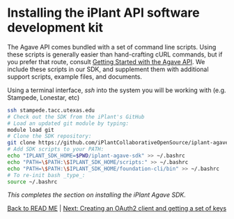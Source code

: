 Installing the iPlant API software development kit
==================================================

The Agave API comes bundled with a set of command line scripts. Using these scripts is generally easier than hand-crafting cURL commands, but if you prefer that route, consult [Getting Started with the Agave API](http://agaveapi.co/getting-started-with-the-agave-api/). We include these scripts in our SDK, and supplement them with additional support scripts, example files, and documents. 

Using a terminal interface, _ssh_ into the system you will be working with (e.g. Stampede, Lonestar, etc)

```sh
ssh stampede.tacc.utexas.edu
# Check out the SDK from the iPlant's GitHub
# Load an updated git module by typing:
module load git
# Clone the SDK repository:
git clone https://github.com/iPlantCollaborativeOpenSource/iplant-agave-sdk.git --recursive
# Add SDK scripts to your PATH:
echo "IPLANT_SDK_HOME=$PWD/iplant-agave-sdk" >> ~/.bashrc
echo "PATH=\$PATH:\$IPLANT_SDK_HOME/scripts:" >> ~/.bashrc
echo "PATH=\$PATH:\$IPLANT_SDK_HOME/foundation-cli/bin" >> ~/.bashrc
# To re-init bash _type_:
source ~/.bashrc
```
*This completes the section on installing the iPlant Agave SDK.*

[Back to READ ME](../README.md) | [Next: Creating an OAuth2 client and getting a set of keys](client-create.md)
